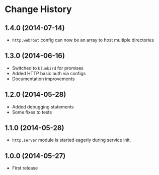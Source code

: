 # Change History

## 1.4.0 (2014-07-14)

* `http.webroot` config can now be an array to host multiple directories

## 1.3.0 (2014-06-16)

* Switched to `bluebird` for promises
* Added HTTP basic auth via configs
* Documentation improvements

## 1.2.0 (2014-05-28)

* Added debugging statements
* Some fixes to tests

## 1.1.0 (2014-05-28)

* `http.server` module is started eagerly during service init.

## 1.0.0 (2014-05-27)

* First release

